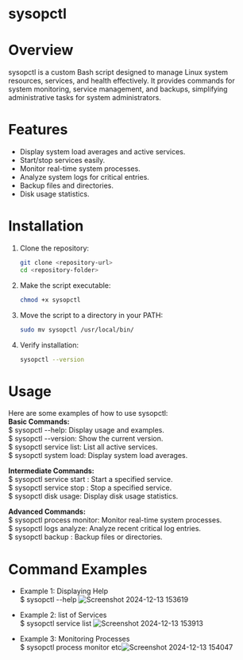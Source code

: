 # sysopctl

# Overview
sysopctl is a custom Bash script designed to manage Linux system resources, services, and health effectively. It provides commands for system monitoring, service management, and backups, simplifying administrative tasks for system administrators.

# Features
- Display system load averages and active services.
- Start/stop services easily.
- Monitor real-time system processes.
- Analyze system logs for critical entries.
- Backup files and directories.
- Disk usage statistics.

# Installation
1. Clone the repository:
   ```bash
   git clone <repository-url>
   cd <repository-folder>
   
2. Make the script executable:
   ```bash
   chmod +x sysopctl

4. Move the script to a directory in your PATH:  
   ```bash
   sudo mv sysopctl /usr/local/bin/

6. Verify installation:
   ```bash
   sysopctl --version

# Usage
Here are some examples of how to use sysopctl:  
**Basic Commands:**  
 $ sysopctl --help: Display usage and examples.  
 $ sysopctl --version: Show the current version.  
 $ sysopctl service list: List all active services.  
 $ sysopctl system load: Display system load averages.  
 
**Intermediate Commands:**  
 $ sysopctl service start <name>: Start a specified service.  
 $ sysopctl service stop <name>: Stop a specified service.  
 $ sysopctl disk usage: Display disk usage statistics.  

**Advanced Commands:**  
 $ sysopctl process monitor: Monitor real-time system processes.  
 $ sysopctl logs analyze: Analyze recent critical log entries.  
 $ sysopctl backup <path>: Backup files or directories.  

# Command Examples

- Example 1: Displaying Help  
$ sysopctl --help  ![Screenshot 2024-12-13 153619](https://github.com/user-attachments/assets/da37df55-1155-4311-8763-01ffa6930193)

- Example 2: list of  Services  
$ sysopctl service list    ![Screenshot 2024-12-13 153913](https://github.com/user-attachments/assets/bcd82d33-9431-4347-8ffb-3bd0e7962f55)

- Example 3: Monitoring Processes   
$ sysopctl process monitor etc![Screenshot 2024-12-13 154047](https://github.com/user-attachments/assets/270820b5-1ce9-424d-96db-90610aa923ca)

 



